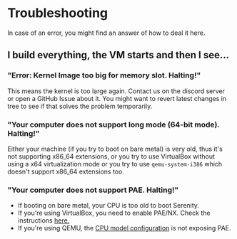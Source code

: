 # Troubleshooting

In case of an error, you might find an answer of how to deal it here.

## I build everything, the VM starts and then I see...

### "Error: Kernel Image too big for memory slot. Halting!"

This means the kernel is too large again. Contact us on the discord server or open a GitHub Issue about it.
You might want to revert latest changes in tree to see if that solves the problem temporarily.

### "Your computer does not support long mode (64-bit mode). Halting!"

Either your machine (if you try to boot on bare metal) is very old, thus it's not supporting x86_64 extensions, or you try to use VirtualBox without using a x64 virtualization mode or you try to use `qemu-system-i386` which doesn't support x86_64 extensions too.

### "Your computer does not support PAE. Halting!"
- If booting on bare metal, your CPU is too old to boot Serenity.
- If you're using VirtualBox, you need to enable PAE/NX. Check the instructions [here.](VirtualBox.md)
- If you're using QEMU, the [CPU model configuration](https://qemu-project.gitlab.io/qemu/system/qemu-cpu-models.html) is not exposing PAE.
